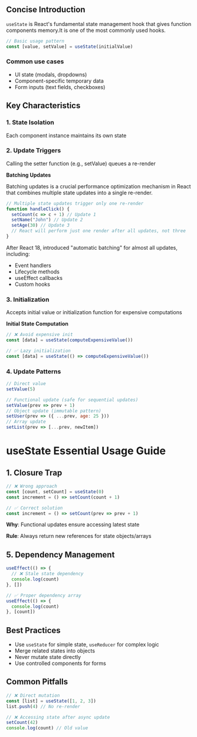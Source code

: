 ## Concise Introduction

`useState` is React's fundamental state management hook that gives function components memory.It is one of the most commonly used hooks.

```jsx
// Basic usage pattern
const [value, setValue] = useState(initialValue)
```

### Common use cases

- UI state (modals, dropdowns)
- Component-specific temporary data
- Form inputs (text fields, checkboxes)

## Key Characteristics

### 1. State Isolation

Each component instance maintains its own state

### 2. Update Triggers

Calling the setter function (e.g., setValue) queues a re-render

**Batching Updates**

Batching updates is a crucial performance optimization mechanism in React that combines multiple state updates into a single re-render.

```jsx
// Multiple state updates trigger only one re-render
function handleClick() {
  setCount(c => c + 1) // Update 1
  setName("John") // Update 2
  setAge(30) // Update 3
  // React will perform just one render after all updates, not three
}
```

After React 18, introduced "automatic batching" for almost all updates, including:

- Event handlers
- Lifecycle methods
- useEffect callbacks
- Custom hooks

### 3. Initialization

Accepts initial value or initialization function for expensive computations

**Initial State Computation**

```jsx
// ❌ Avoid expensive init
const [data] = useState(computeExpensiveValue())

// ✅ Lazy initialization
const [data] = useState(() => computeExpensiveValue())
```

### 4. Update Patterns

```jsx
// Direct value
setValue(5)

// Functional update (safe for sequential updates)
setValue(prev => prev + 1)
// Object update (immutable pattern)
setUser(prev => ({ ...prev, age: 25 }))
// Array update
setList(prev => [...prev, newItem])
```

# useState Essential Usage Guide

## 1. Closure Trap

```jsx
// ❌ Wrong approach
const [count, setCount] = useState(0)
const increment = () => setCount(count + 1)

// ✅ Correct solution
const increment = () => setCount(prev => prev + 1)
```

**Why**: Functional updates ensure accessing latest state

**Rule**: Always return new references for state objects/arrays

## 5. Dependency Management

```jsx
useEffect(() => {
  // ❌ Stale state dependency
  console.log(count)
}, [])

// ✅ Proper dependency array
useEffect(() => {
  console.log(count)
}, [count])
```

## Best Practices

- Use `useState` for simple state, `useReducer` for complex logic
- Merge related states into objects
- Never mutate state directly
- Use controlled components for forms

## Common Pitfalls

```jsx
// ❌ Direct mutation
const [list] = useState([1, 2, 3])
list.push(4) // No re-render

// ❌ Accessing state after async update
setCount(42)
console.log(count) // Old value
```
